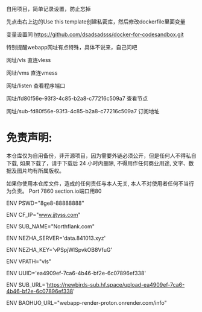 自用项目，简单记录设置，防止忘掉

先点击右上边的Use this template创建私密库，然后修改dockerfile里面变量

变量设置同 https://github.com/dsadsadsss/docker-for-codesandbox.git

特别提醒webapp网址有点特殊，具体不说来，自己问吧


网址/vls  直连vless

网址/vms  直连vmess

网址/listen  查看程序端口

网址/fd80f56e-93f3-4c85-b2a8-c77216c509a7 查看节点

网址/sub-fd80f56e-93f3-4c85-b2a8-c77216c509a7  订阅地址



# 免责声明:

本仓库仅为自用备份，非开源项目，因为需要外链必须公开，但是任何人不得私自下载, 如果下载了，请于下载后 24 小时内删除, 不得用作任何商业用途, 文字、数据及图片均有所属版权。 

如果你使用本仓库文件，造成的任何责任与本人无关, 本人不对使用者任何不当行为负责。
Port 7860    section.io端口用80

ENV PSWD="8ge8-88888888"

ENV CF_IP="www.jjtyss.com"

ENV SUB_NAME="Northflank.com"

ENV NEZHA_SERVER='data.841013.xyz'

ENV NEZHA_KEY='vPSpjWlSpvkOB8VfuG'

ENV VPATH="vls"

ENV UUID='ea4909ef-7ca6-4b46-bf2e-6c07896ef338'

ENV SUB_URL='https://newbirds-sub.hf.space/upload-ea4909ef-7ca6-4b46-bf2e-6c07896ef338'


ENV BAOHUO_URL="webapp-render-proton.onrender.com/info"

